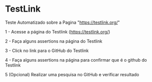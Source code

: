 # TestLink
Teste Automatizado sobre a Pagina "https://testlink.org/"

1 - Acesse a página do Testlink (https://testlink.org/)

2 - Faça alguns assertions na página do Testlink

3 - Click no link para o GitHub do Testlink

4 - Faça alguns assertions na página para confirmar que é o github do Testlink

5 (Opcional) Realizar uma pesquisa no GitHub e verificar resultado
